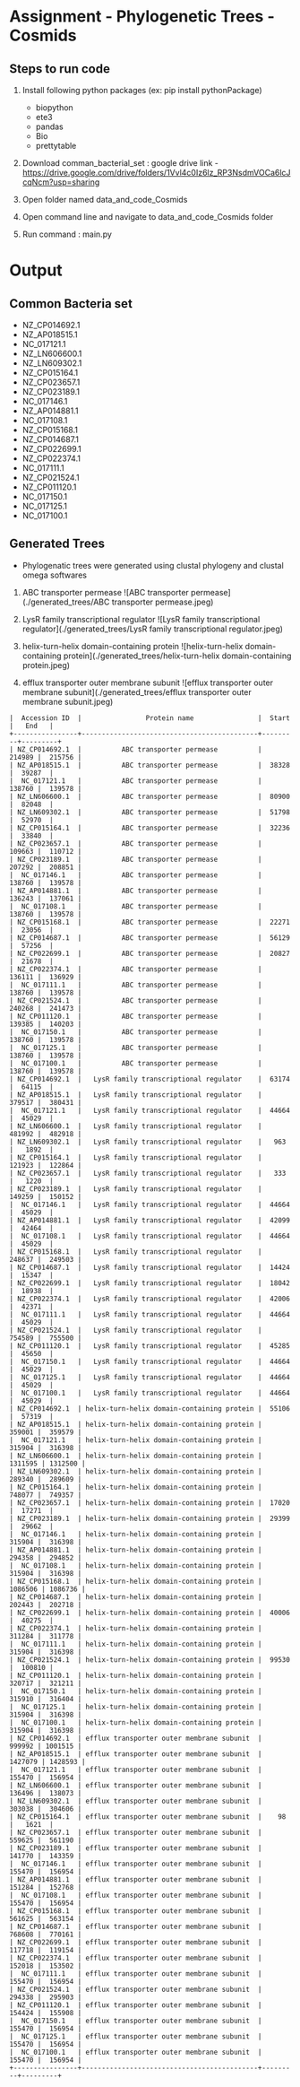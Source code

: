 # Assignment - Phylogenetic Trees - Cosmids
## Steps to run code
1. Install following python packages (ex: pip install pythonPackage)
    * biopython
    * ete3
    * pandas
    * Bio
    * prettytable
2. Download comman_bacterial_set : google drive link -  https://drive.google.com/drive/folders/1Vvl4c0Iz6lz_RP3NsdmVOCa6lcJcqNcm?usp=sharing

3. Open folder named data_and_code_Cosmids
4. Open command line and navigate to data_and_code_Cosmids folder
5. Run command : main.py

# Output

## Common Bacteria set

* NZ_CP014692.1 
* NZ_AP018515.1 
* NC_017121.1   
* NZ_LN606600.1 
* NZ_LN609302.1 
* NZ_CP015164.1 
* NZ_CP023657.1
* NZ_CP023189.1
* NC_017146.1
* NZ_AP014881.1
* NC_017108.1
* NZ_CP015168.1
* NZ_CP014687.1
* NZ_CP022699.1
* NZ_CP022374.1
* NC_017111.1
* NZ_CP021524.1
* NZ_CP011120.1
* NC_017150.1
* NC_017125.1
* NC_017100.1

## Generated Trees
* Phylogenatic trees were generated using clustal phylogeny and clustal omega softwares
1. ABC transporter permease
![ABC transporter permease](./generated_trees/ABC transporter permease.jpeg)

2. LysR family transcriptional regulator
![LysR family transcriptional regulator](./generated_trees/LysR family transcriptional regulator.jpeg)

3. helix-turn-helix domain-containing protein
![helix-turn-helix domain-containing protein](./generated_trees/helix-turn-helix domain-containing protein.jpeg)

4. efflux transporter outer membrane subunit
![efflux transporter outer membrane subunit](./generated_trees/efflux transporter outer membrane subunit.jpeg)


```+----------------+--------------------------------------------+---------+---------+
|  Accession ID  |                Protein name                |  Start  |   End   |
+----------------+--------------------------------------------+---------+---------+
| NZ_CP014692.1  |          ABC transporter permease          |  214989 |  215756 |
| NZ_AP018515.1  |          ABC transporter permease          |  38328  |  39287  |
|  NC_017121.1   |          ABC transporter permease          |  138760 |  139578 |
| NZ_LN606600.1  |          ABC transporter permease          |  80900  |  82048  |
| NZ_LN609302.1  |          ABC transporter permease          |  51798  |  52970  |
| NZ_CP015164.1  |          ABC transporter permease          |  32236  |  33840  |
| NZ_CP023657.1  |          ABC transporter permease          |  109663 |  110712 |
| NZ_CP023189.1  |          ABC transporter permease          |  207292 |  208851 |
|  NC_017146.1   |          ABC transporter permease          |  138760 |  139578 |
| NZ_AP014881.1  |          ABC transporter permease          |  136243 |  137061 |
|  NC_017108.1   |          ABC transporter permease          |  138760 |  139578 |
| NZ_CP015168.1  |          ABC transporter permease          |  22271  |  23056  |
| NZ_CP014687.1  |          ABC transporter permease          |  56129  |  57256  |
| NZ_CP022699.1  |          ABC transporter permease          |  20827  |  21678  |
| NZ_CP022374.1  |          ABC transporter permease          |  136111 |  136929 |
|  NC_017111.1   |          ABC transporter permease          |  138760 |  139578 |
| NZ_CP021524.1  |          ABC transporter permease          |  240268 |  241473 |
| NZ_CP011120.1  |          ABC transporter permease          |  139385 |  140203 |
|  NC_017150.1   |          ABC transporter permease          |  138760 |  139578 |
|  NC_017125.1   |          ABC transporter permease          |  138760 |  139578 |
|  NC_017100.1   |          ABC transporter permease          |  138760 |  139578 |
| NZ_CP014692.1  |   LysR family transcriptional regulator    |  63174  |  64115  |
| NZ_AP018515.1  |   LysR family transcriptional regulator    |  379517 |  380431 |
|  NC_017121.1   |   LysR family transcriptional regulator    |  44664  |  45029  |
| NZ_LN606600.1  |   LysR family transcriptional regulator    |  481992 |  482918 |
| NZ_LN609302.1  |   LysR family transcriptional regulator    |   963   |   1892  |
| NZ_CP015164.1  |   LysR family transcriptional regulator    |  121923 |  122864 |
| NZ_CP023657.1  |   LysR family transcriptional regulator    |   333   |   1220  |
| NZ_CP023189.1  |   LysR family transcriptional regulator    |  149259 |  150152 |
|  NC_017146.1   |   LysR family transcriptional regulator    |  44664  |  45029  |
| NZ_AP014881.1  |   LysR family transcriptional regulator    |  42099  |  42464  |
|  NC_017108.1   |   LysR family transcriptional regulator    |  44664  |  45029  |
| NZ_CP015168.1  |   LysR family transcriptional regulator    |  248637 |  249503 |
| NZ_CP014687.1  |   LysR family transcriptional regulator    |  14424  |  15347  |
| NZ_CP022699.1  |   LysR family transcriptional regulator    |  18042  |  18938  |
| NZ_CP022374.1  |   LysR family transcriptional regulator    |  42006  |  42371  |
|  NC_017111.1   |   LysR family transcriptional regulator    |  44664  |  45029  |
| NZ_CP021524.1  |   LysR family transcriptional regulator    |  754589 |  755500 |
| NZ_CP011120.1  |   LysR family transcriptional regulator    |  45285  |  45650  |
|  NC_017150.1   |   LysR family transcriptional regulator    |  44664  |  45029  |
|  NC_017125.1   |   LysR family transcriptional regulator    |  44664  |  45029  |
|  NC_017100.1   |   LysR family transcriptional regulator    |  44664  |  45029  |
| NZ_CP014692.1  | helix-turn-helix domain-containing protein |  55106  |  57319  |
| NZ_AP018515.1  | helix-turn-helix domain-containing protein |  359001 |  359579 |
|  NC_017121.1   | helix-turn-helix domain-containing protein |  315904 |  316398 |
| NZ_LN606600.1  | helix-turn-helix domain-containing protein | 1311595 | 1312500 |
| NZ_LN609302.1  | helix-turn-helix domain-containing protein |  289340 |  289609 |
| NZ_CP015164.1  | helix-turn-helix domain-containing protein |  748077 |  749357 |
| NZ_CP023657.1  | helix-turn-helix domain-containing protein |  17020  |  17271  |
| NZ_CP023189.1  | helix-turn-helix domain-containing protein |  29399  |  29662  |
|  NC_017146.1   | helix-turn-helix domain-containing protein |  315904 |  316398 |
| NZ_AP014881.1  | helix-turn-helix domain-containing protein |  294358 |  294852 |
|  NC_017108.1   | helix-turn-helix domain-containing protein |  315904 |  316398 |
| NZ_CP015168.1  | helix-turn-helix domain-containing protein | 1086506 | 1086736 |
| NZ_CP014687.1  | helix-turn-helix domain-containing protein |  202443 |  202718 |
| NZ_CP022699.1  | helix-turn-helix domain-containing protein |  40006  |  40275  |
| NZ_CP022374.1  | helix-turn-helix domain-containing protein |  311284 |  311778 |
|  NC_017111.1   | helix-turn-helix domain-containing protein |  315904 |  316398 |
| NZ_CP021524.1  | helix-turn-helix domain-containing protein |  99530  |  100810 |
| NZ_CP011120.1  | helix-turn-helix domain-containing protein |  320717 |  321211 |
|  NC_017150.1   | helix-turn-helix domain-containing protein |  315910 |  316404 |
|  NC_017125.1   | helix-turn-helix domain-containing protein |  315904 |  316398 |
|  NC_017100.1   | helix-turn-helix domain-containing protein |  315904 |  316398 |
| NZ_CP014692.1  | efflux transporter outer membrane subunit  |  999992 | 1001515 |
| NZ_AP018515.1  | efflux transporter outer membrane subunit  | 1427079 | 1428593 |
|  NC_017121.1   | efflux transporter outer membrane subunit  |  155470 |  156954 |
| NZ_LN606600.1  | efflux transporter outer membrane subunit  |  136496 |  138073 |
| NZ_LN609302.1  | efflux transporter outer membrane subunit  |  303038 |  304606 |
| NZ_CP015164.1  | efflux transporter outer membrane subunit  |    98   |   1621  |
| NZ_CP023657.1  | efflux transporter outer membrane subunit  |  559625 |  561190 |
| NZ_CP023189.1  | efflux transporter outer membrane subunit  |  141770 |  143359 |
|  NC_017146.1   | efflux transporter outer membrane subunit  |  155470 |  156954 |
| NZ_AP014881.1  | efflux transporter outer membrane subunit  |  151284 |  152768 |
|  NC_017108.1   | efflux transporter outer membrane subunit  |  155470 |  156954 |
| NZ_CP015168.1  | efflux transporter outer membrane subunit  |  561625 |  563154 |
| NZ_CP014687.1  | efflux transporter outer membrane subunit  |  768608 |  770161 |
| NZ_CP022699.1  | efflux transporter outer membrane subunit  |  117718 |  119154 |
| NZ_CP022374.1  | efflux transporter outer membrane subunit  |  152018 |  153502 |
|  NC_017111.1   | efflux transporter outer membrane subunit  |  155470 |  156954 |
| NZ_CP021524.1  | efflux transporter outer membrane subunit  |  294338 |  295903 |
| NZ_CP011120.1  | efflux transporter outer membrane subunit  |  154424 |  155908 |
|  NC_017150.1   | efflux transporter outer membrane subunit  |  155470 |  156954 |
|  NC_017125.1   | efflux transporter outer membrane subunit  |  155470 |  156954 |
|  NC_017100.1   | efflux transporter outer membrane subunit  |  155470 |  156954 |
+----------------+--------------------------------------------+---------+---------+